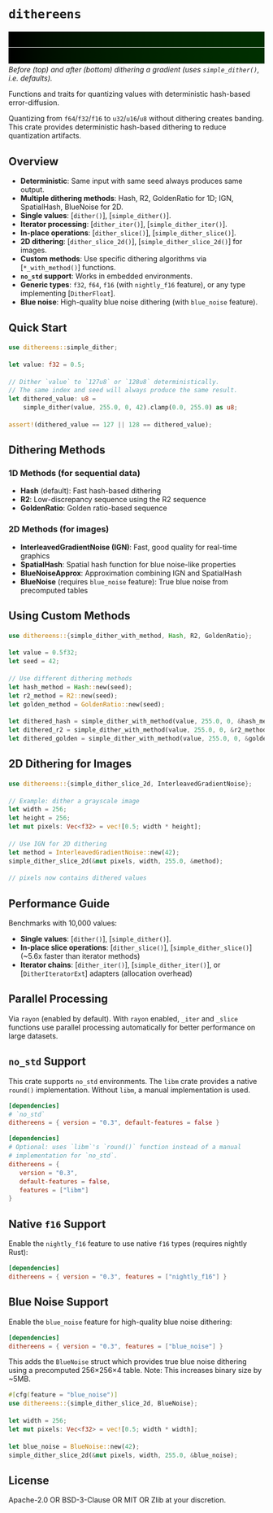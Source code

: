 # `dithereens`

![Before/after dithering](before_after_dither.png)
_Before (top) and after (bottom) dithering a gradient (uses `simple_dither()`, i.e. defaults)._

<!-- cargo-rdme start -->

Functions and traits for quantizing values with deterministic hash-based error-diffusion.

Quantizing from `f64`/`f32`/`f16` to `u32`/`u16`/`u8` without dithering
creates banding. This crate provides deterministic hash-based dithering to
reduce quantization artifacts.

## Overview

- **Deterministic**: Same input with same seed always produces same output.
- **Multiple dithering methods**: Hash, R2, GoldenRatio for 1D; IGN, SpatialHash, BlueNoise for 2D.
- **Single values**: [`dither()`], [`simple_dither()`].
- **Iterator processing**: [`dither_iter()`], [`simple_dither_iter()`].
- **In-place operations**: [`dither_slice()`], [`simple_dither_slice()`].
- **2D dithering**: [`dither_slice_2d()`], [`simple_dither_slice_2d()`] for images.
- **Custom methods**: Use specific dithering algorithms via [`*_with_method()`] functions.
- **`no_std` support**: Works in embedded environments.
- **Generic types**: `f32`, `f64`, `f16` (with `nightly_f16` feature), or
  any type implementing [`DitherFloat`].
- **Blue noise**: High-quality blue noise dithering (with `blue_noise` feature).

## Quick Start

```rust
use dithereens::simple_dither;

let value: f32 = 0.5;

// Dither `value` to `127u8` or `128u8` deterministically.
// The same index and seed will always produce the same result.
let dithered_value: u8 =
    simple_dither(value, 255.0, 0, 42).clamp(0.0, 255.0) as u8;

assert!(dithered_value == 127 || 128 == dithered_value);
```

## Dithering Methods

### 1D Methods (for sequential data)
- **Hash** (default): Fast hash-based dithering
- **R2**: Low-discrepancy sequence using the R2 sequence
- **GoldenRatio**: Golden ratio-based sequence

### 2D Methods (for images)
- **InterleavedGradientNoise (IGN)**: Fast, good quality for real-time graphics
- **SpatialHash**: Spatial hash function for blue noise-like properties
- **BlueNoiseApprox**: Approximation combining IGN and SpatialHash
- **BlueNoise** (requires `blue_noise` feature): True blue noise from precomputed tables

## Using Custom Methods

```rust
use dithereens::{simple_dither_with_method, Hash, R2, GoldenRatio};

let value = 0.5f32;
let seed = 42;

// Use different dithering methods
let hash_method = Hash::new(seed);
let r2_method = R2::new(seed);
let golden_method = GoldenRatio::new(seed);

let dithered_hash = simple_dither_with_method(value, 255.0, 0, &hash_method);
let dithered_r2 = simple_dither_with_method(value, 255.0, 0, &r2_method);
let dithered_golden = simple_dither_with_method(value, 255.0, 0, &golden_method);
```

## 2D Dithering for Images

```rust
use dithereens::{simple_dither_slice_2d, InterleavedGradientNoise};

// Example: dither a grayscale image
let width = 256;
let height = 256;
let mut pixels: Vec<f32> = vec![0.5; width * height];

// Use IGN for 2D dithering
let method = InterleavedGradientNoise::new(42);
simple_dither_slice_2d(&mut pixels, width, 255.0, &method);

// pixels now contains dithered values
```

## Performance Guide

Benchmarks with 10,000 values:

- **Single values**: [`dither()`], [`simple_dither()`].
- **In-place slice operations**: [`dither_slice()`],
  [`simple_dither_slice()`] (~5.6x faster than iterator methods)
- **Iterator chains**: [`dither_iter()`], [`simple_dither_iter()`], or
  [`DitherIteratorExt`] adapters (allocation overhead)

## Parallel Processing

Via `rayon` (enabled by default). With `rayon` enabled, `_iter` and
`_slice` functions use parallel processing automatically for better performance
on large datasets.

## `no_std` Support

This crate supports `no_std` environments. The `libm` crate provides a
native `round()` implementation. Without `libm`, a manual implementation is
used.

```toml
[dependencies]
# `no_std`
dithereens = { version = "0.3", default-features = false }
```

```toml
[dependencies]
# Optional: uses `libm`'s `round()` function instead of a manual
# implementation for `no_std`.
dithereens = {
   version = "0.3",
   default-features = false,
   features = ["libm"]
}
```

## Native `f16` Support

Enable the `nightly_f16` feature to use native `f16` types (requires nightly
Rust):

```toml
[dependencies]
dithereens = { version = "0.3", features = ["nightly_f16"] }
```

## Blue Noise Support

Enable the `blue_noise` feature for high-quality blue noise dithering:

```toml
[dependencies]
dithereens = { version = "0.3", features = ["blue_noise"] }
```

This adds the `BlueNoise` struct which provides true blue noise dithering
using a precomputed 256×256×4 table. Note: This increases binary size by ~5MB.

```rust
#[cfg(feature = "blue_noise")]
use dithereens::{simple_dither_slice_2d, BlueNoise};

let width = 256;
let mut pixels: Vec<f32> = vec![0.5; width * width];

let blue_noise = BlueNoise::new(42);
simple_dither_slice_2d(&mut pixels, width, 255.0, &blue_noise);
```

<!-- cargo-rdme end -->

## License

Apache-2.0 OR BSD-3-Clause OR MIT OR Zlib at your discretion.
